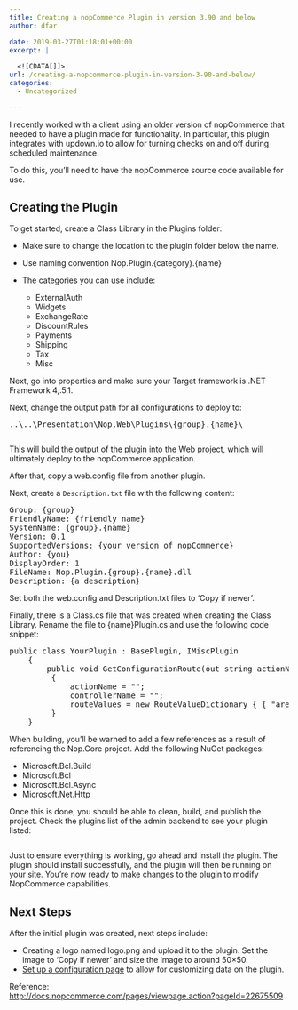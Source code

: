 ```yaml
---
title: Creating a nopCommerce Plugin in version 3.90 and below
author: dfar

date: 2019-03-27T01:18:01+00:00
excerpt: |
  
  <![CDATA[]]>
url: /creating-a-nopcommerce-plugin-in-version-3-90-and-below/
categories:
  - Uncategorized

---
```

<!--[CDATA[
</p-->

I recently worked with a client using an older version of nopCommerce that needed to have a plugin made for functionality. In particular, this plugin integrates with updown.io to allow for turning checks on and off during scheduled maintenance.

To do this, you&#8217;ll need to have the nopCommerce source code available for use.

## Creating the Plugin

To get started, create a Class Library in the Plugins folder:

  * Make sure to change the location to the plugin folder below the name.
  * Use naming convention Nop.Plugin.{category}.{name}

  * The categories you can use include:
      * ExternalAuth
      * Widgets
      * ExchangeRate
      * <g class="gr_ gr\_72 gr-alert gr\_spell gr\_inline\_cards gr\_run\_anim ContextualSpelling ins-del multiReplace" id="72" data-gr-id="72">DiscountRules</g>
      * Payments
      * Shipping
      * Tax
      * Misc

Next, go into properties and make sure your Target framework is .NET Framework 4,.5.1.

Next, change the output path for all configurations to deploy to:

<pre class="wp-block-preformatted">..\..\Presentation\Nop.Web\Plugins\{group}.{name}\<br /></pre><figure class="wp-block-image size-large">

<img src="https://dfar.io/wp-content/uploads/2019/03/image-16.png" alt="" class="wp-image-333" /> <figcaption> </figcaption></figure> 

This will build the output of the plugin into the Web project, which will ultimately deploy to the nopCommerce application.

After that, copy a web.config file from another plugin.

Next, create a `Description.txt` file with the following content:

<pre class="wp-block-preformatted">Group: {group}<br />FriendlyName: {friendly name}<br />SystemName: {group}.{name}<br />Version: 0.1<br />SupportedVersions: {your version of nopCommerce}<br />Author: {you}<br />DisplayOrder: 1<br />FileName: Nop.Plugin.{group}.{name}.dll<br />Description: {a description}<br /></pre>

Set both the web.config and Description.txt files to &#8216;Copy if newer&#8217;.

Finally, there is a Class.cs file that was created when creating the Class Library. Rename the file to {name}Plugin.cs and use the following code snippet:

<pre class="wp-block-preformatted">public class YourPlugin : BasePlugin, IMiscPlugin
    {
        public void GetConfigurationRoute(out string actionName, out string controllerName, out RouteValueDictionary routeValues)
         {
             actionName = "";
             controllerName = "";
             routeValues = new RouteValueDictionary { { "area", null } };
         }
    }</pre>

When building, you&#8217;ll be warned to add a few references as a result of referencing the Nop.Core project. Add the following NuGet packages:

  * Microsoft.Bcl.Build
  * Microsoft.Bcl
  * Microsoft.Bcl.Async
  * Microsoft.Net.Http

Once this is done, you should be able to clean, build, and publish the project. Check the plugins list of the admin backend to see your plugin listed:<figure class="wp-block-image">

<img src="http://40.76.37.251/wp-content/uploads/2019/03/image-18.png" alt="" class="wp-image-335" /> </figure> 

Just to ensure everything is working, go ahead and install the plugin. The plugin should install successfully, and the plugin will then be running on your site. You&#8217;re now ready to make changes to the plugin to modify NopCommerce capabilities.

## Next Steps

After the initial plugin was created, next steps include:

  * Creating a logo named logo.png and upload it to the plugin. Set the image to &#8216;Copy if newer&#8217; and size the image to around 50&#215;50.
  * [Set up a configuration page][1] to allow for customizing data on the plugin.

Reference:&nbsp;  
<http://docs.nopcommerce.com/pages/viewpage.action?pageId=22675509>

 [1]: https://dfar.io/setting-up-a-configuration-page-for-your-3-90-or-below-nopcommerce-plugin/